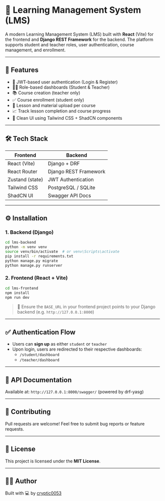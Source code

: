 # 🧠 Learning Management System (LMS)

A modern Learning Management System (LMS) built with **React** (Vite) for the frontend and **Django REST Framework** for the backend. The platform supports student and teacher roles, user authentication, course management, and enrollment.

---

## 🚀 Features

- 🔐 JWT-based user authentication (Login & Register)
- 👨‍🏫 Role-based dashboards (Student & Teacher)
- 📚 Course creation (teacher only)
- ✅ Course enrollment (student only)
- 📖 Lesson and material upload per course
- 📈 Track lesson completion and course progress
- 🎨 Clean UI using Tailwind CSS + ShadCN components

---

## 🛠️ Tech Stack

| Frontend              | Backend                |
|-----------------------|------------------------|
| React (Vite)          | Django + DRF           |
| React Router          | Django REST Framework  |
| Zustand (state)       | JWT Authentication     |
| Tailwind CSS          | PostgreSQL / SQLite    |
| ShadCN UI             | Swagger API Docs       |

---

## ⚙️ Installation

### 1. Backend (Django)

```bash
cd lms-backend
python -m venv venv
source venv/bin/activate  # or venv\Scripts\activate
pip install -r requirements.txt
python manage.py migrate
python manage.py runserver
```

### 2. Frontend (React + Vite)

```bash
cd lms-frontend
npm install
npm run dev
```

> 🔑 Ensure the `BASE_URL` in your frontend project points to your Django backend (e.g. `http://127.0.0.1:8000`)

---

## ✅ Authentication Flow

- Users can **sign up** as either `student` or `teacher`
- Upon login, users are redirected to their respective dashboards:
  - `/student/dashboard`
  - `/teacher/dashboard`

---

## 🧪 API Documentation

Available at: `http://127.0.0.1:8000/swagger/` (powered by drf-yasg)

---

## 🤝 Contributing

Pull requests are welcome! Feel free to submit bug reports or feature requests.

---

## 📄 License

This project is licensed under the **MIT License**.

---

## 🙋‍♂️ Author

Built with 💻 by [cryptic0053](https://github.com/cryptic0053)
